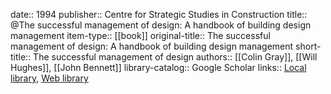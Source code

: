 date:: 1994
publisher:: Centre for Strategic Studies in Construction
title:: @The successful management of design: A handbook of building design management
item-type:: [[book]]
original-title:: The successful management of design: A handbook of building design management
short-title:: The successful management of design
authors:: [[Colin Gray]], [[Will Hughes]], [[John Bennett]]
library-catalog:: Google Scholar
links:: [Local library](zotero://select/library/items/9WET42EW), [Web library](https://www.zotero.org/users/6520516/items/9WET42EW)
